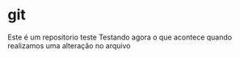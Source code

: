 # git
Este é um repositorio teste
Testando agora o que acontece quando realizamos uma alteração no arquivo
